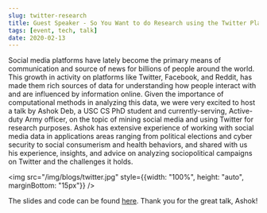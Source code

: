 ```yaml
---
slug: twitter-research
title: Guest Speaker - So You Want to do Research using the Twitter Platform
tags: [event, tech, talk]
date: 2020-02-13
---
```


Social media platforms have lately become the primary means of communication and source of news for billions of people around the world. This growth in activity on platforms like Twitter, Facebook, and Reddit, has made them rich sources of data for understanding how people interact with and are influenced by information online. Given the importance of computational methods in analyzing this data, we were very excited to host a talk by Ashok Deb, a USC CS PhD student and currently-serving, Active-duty Army officer, on the topic of mining social media and using Twitter for research purposes. Ashok has extensive experience of working with social media data in applications areas ranging from political elections and cyber security to social consumerism and health behaviors, and shared with us his experience, insights, and advice on analyzing sociopolitical campaigns on Twitter and the challenges it holds.

<!-- truncate -->

<img src="/img/blogs/twitter.jpg" style={{width: "100%", height: "auto", marginBottom: "15px"}} />

The slides and code can be found [here](https://drive.google.com/drive/folders/1BaBmngG4EduF7DzMy6FwHQFe-kTv5uKi?usp=sharing). Thank you for the great talk, Ashok!
